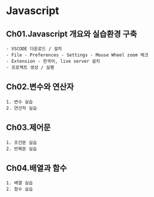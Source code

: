 # Javascript

## Ch01.Javascript 개요와 실습환경 구축
    - VSCODE 다운로드 / 설치
    - File - Preferences - Settings - Mouse Wheel zoom 체크
    - Extension - 한국어, live server 설치
    - 프로젝트 생성 / 실행

## Ch02.변수와 연산자
    1. 변수 실습
    2. 연산자 실습

## Ch03.제어문
    1. 조건문 실습
    2. 반복문 실습

## Ch04.배열과 함수
    1. 배열 실습
    2. 함수 실습